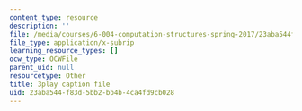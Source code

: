 ```yaml
---
content_type: resource
description: ''
file: /media/courses/6-004-computation-structures-spring-2017/23aba544f83d5bb2bb4b4ca4fd9cb028_3KJeK-UUADA.vtt
file_type: application/x-subrip
learning_resource_types: []
ocw_type: OCWFile
parent_uid: null
resourcetype: Other
title: 3play caption file
uid: 23aba544-f83d-5bb2-bb4b-4ca4fd9cb028
---
```

